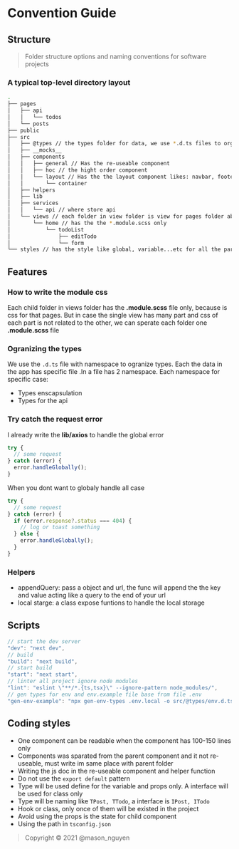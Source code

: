 # Convention Guide

## Structure

> Folder structure options and naming conventions for software projects

### A typical top-level directory layout

```bash
.
├── pages
│   ├── api
│   │   └── todos
│   └── posts
├── public
├── src
│   ├── @types // the types folder for data, we use *.d.ts files to organize types
│   ├── __mocks__
│   ├── components
│   │   ├── general // Has the re-useable component
│   │   ├── hoc // the hight order component
│   │   └── layout // Has the the layout component likes: navbar, footer...etc
│   │       └── container
│   ├── helpers
│   ├── lib
│   ├── services
│   │   └── api // where store api
│   └── views // each folder in view folder is view for pages folder above
│       └── home // has the the *.module.scss only
│           └── todoList
│               ├── editTodo
│               └── form
└── styles // has the style like global, variable...etc for all the part of the app
```

## Features

### How to write the module css

Each child folder in views folder has the **.module.scss** file only, because is css for that pages. But in case the single view has many part and css of each part is not related to the other, we can sperate each folder one **.module.scss** file

### Ogranizing the types

We use the ```.d.ts``` file with namespace to ogranize types. Each the data in the app has specific file
.In a file has 2 namespace. Each namespace for specific case:

- Types enscapsulation
- Types for the api

### Try catch the request error

I already write the **lib/axios** to handle the global error

```ts
try {
  // some request
} catch (error) {
  error.handleGlobally();
}
```

When you dont want to globaly handle all case

```ts
try {
  // some request
} catch (error) {
  if (error.response?.status === 404) {
    // log or toast something
  } else {
    error.handleGlobally();
  }
}
```

### Helpers

- appendQuery: pass a object and url, the func will append the the key and value acting like a query to the end of your url
- local starge: a class expose funtions to handle the local storage

## Scripts

```ts
// start the dev server
"dev": "next dev",
// build
"build": "next build",
// start build
"start": "next start",
// linter all project ignore node modules
"lint": "eslint \"**/*.{ts,tsx}\" --ignore-pattern node_modules/",
// gen types for env and env.example file base from file .env 
"gen-env-example": "npx gen-env-types .env.local -o src/@types/env.d.ts -e ."
```

## Coding styles

- One component can be readable when the component has 100-150 lines only
- Components was sparated from the parent component and it not re-useable, must write im same place with parent folder
- Writing the js doc in the re-useable component and helper function
- Do not use the ```export default``` pattern
- Type will be used define for the variable and props only. A interface will be used for class only
- Type will be naming like ```TPost, TTodo```, a interface is ```IPost, ITodo```
- Hook or class, only once of them will be existed in the project
- Avoid using the props is the state for child component
- Using the path in ```tsconfig.json```

> Copyright © 2021 @mason_nguyen
